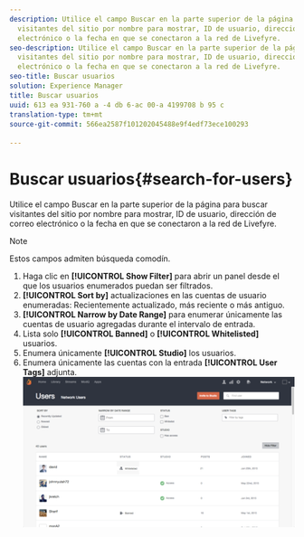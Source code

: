 ```yaml
---
description: Utilice el campo Buscar en la parte superior de la página para buscar
  visitantes del sitio por nombre para mostrar, ID de usuario, dirección de correo
  electrónico o la fecha en que se conectaron a la red de Livefyre.
seo-description: Utilice el campo Buscar en la parte superior de la página para buscar
  visitantes del sitio por nombre para mostrar, ID de usuario, dirección de correo
  electrónico o la fecha en que se conectaron a la red de Livefyre.
seo-title: Buscar usuarios
solution: Experience Manager
title: Buscar usuarios
uuid: 613 ea 931-760 a -4 db 6-ac 00-a 4199708 b 95 c
translation-type: tm+mt
source-git-commit: 566ea2587f101202045488e9f4edf73ece100293

---
```



# Buscar usuarios{#search-for-users}

Utilice el campo Buscar en la parte superior de la página para buscar visitantes del sitio por nombre para mostrar, ID de usuario, dirección de correo electrónico o la fecha en que se conectaron a la red de Livefyre.

>[!NOTE]
>
>Estos campos admiten búsqueda comodín.

1. Haga clic en **[!UICONTROL Show Filter]** para abrir un panel desde el que los usuarios enumerados puedan ser filtrados.
1. **[!UICONTROL Sort by]** actualizaciones en las cuentas de usuario enumeradas: Recientemente actualizado, más reciente o más antiguo.
1. **[!UICONTROL Narrow by Date Range]** para enumerar únicamente las cuentas de usuario agregadas durante el intervalo de entrada.
1. Lista solo **[!UICONTROL Banned]** o **[!UICONTROL Whitelisted]** usuarios.
1. Enumera únicamente **[!UICONTROL Studio]** los usuarios.
1. Enumera únicamente las cuentas con la entrada **[!UICONTROL User Tags]** adjunta. ![](assets/UsersFilter-1024x568.png)

